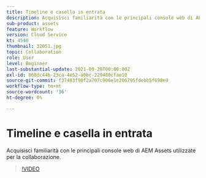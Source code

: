 ```yaml
---
title: Timeline e casella in entrata
description: Acquisisci familiarità con le principali console web di AEM Assets utilizzate per la collaborazione.
sub-product: assets
feature: Workflow
version: Cloud Service
kt: 4540
thumbnail: 32051.jpg
topic: Collaboration
role: User
level: Beginner
last-substantial-update: 2021-09-28T00:00:00Z
exl-id: 868dc44b-23ca-4e52-a0bc-229480cfae10
source-git-commit: f37483f90f2a707c906e1e206795fdebb5f698e9
workflow-type: tm+mt
source-wordcount: '36'
ht-degree: 0%

---
```


# Timeline e casella in entrata

Acquisisci familiarità con le principali console web di AEM Assets utilizzate per la collaborazione.

>[!VIDEO](https://video.tv.adobe.com/v/32051/?quality=12&learn=on&hidetitle=true)
